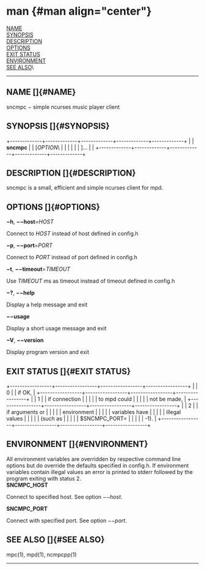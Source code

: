 man {#man align="center"}
===

[NAME](#NAME)\
[SYNOPSIS](#SYNOPSIS)\
[DESCRIPTION](#DESCRIPTION)\
[OPTIONS](#OPTIONS)\
[EXIT STATUS](#EXIT%20STATUS)\
[ENVIRONMENT](#ENVIRONMENT)\
[SEE ALSO](#SEE%20ALSO)\

------------------------------------------------------------------------

NAME []{#NAME}
--------------

sncmpc − simple ncurses music player client

SYNOPSIS []{#SYNOPSIS}
----------------------

+-------------+-------------+-------------+-------------+-------------+
|             | **sncmpc**  |             | \[*OPTION*\ |             |
|             |             |             | ]\...       |             |
+-------------+-------------+-------------+-------------+-------------+

DESCRIPTION []{#DESCRIPTION}
----------------------------

sncmpc is a small, efficient and simple ncurses client for mpd.

OPTIONS []{#OPTIONS}
--------------------

**−h**, **−−host**=*HOST*

Connect to *HOST* instead of host defined in config.h

**−p**, **−−port**=*PORT*

Connect to *PORT* instead of port defined in config.h

**−t**, **−−timeout**=*TIMEOUT*

Use *TIMEOUT* ms as timeout instead of timeout defined in config.h

**−?**, **−−help**

Display a help message and exit

**−−usage**

Display a short usage message and exit

**−V**, **−−version**

Display program version and exit

EXIT STATUS []{#EXIT STATUS}
----------------------------

+-----------------+-----------------+-----------------+-----------------+
|                 | 0               |                 | if OK,          |
+-----------------+-----------------+-----------------+-----------------+
|                 | 1               |                 | if connection   |
|                 |                 |                 | to mpd could    |
|                 |                 |                 | not be made,    |
+-----------------+-----------------+-----------------+-----------------+
|                 | 2               |                 | if arguments or |
|                 |                 |                 | environment     |
|                 |                 |                 | variables have  |
|                 |                 |                 | illegal values  |
|                 |                 |                 | (such as        |
|                 |                 |                 | \$SNCMPC\_PORT= |
|                 |                 |                 | -1).            |
+-----------------+-----------------+-----------------+-----------------+

ENVIRONMENT []{#ENVIRONMENT}
----------------------------

All environment variables are overridden by respective command line
options but do override the defaults specified in config.h. If
environment variables contain illegal values an error is printed to
stderr followed by the program exiting with status 2. **\
SNCMPC\_HOST**

Connect to specified host. See option *−−host*.

**SNCMPC\_PORT**

Connect with specified port. See option *−−port*.

SEE ALSO []{#SEE ALSO}
----------------------

mpc(1), mpd(1), ncmpcpp(1)

------------------------------------------------------------------------
